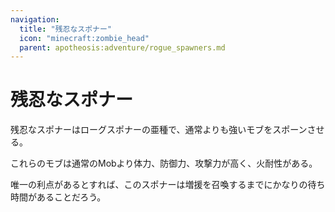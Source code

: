 ```yaml
---
navigation:
  title: "残忍なスポナー"
  icon: "minecraft:zombie_head"
  parent: apotheosis:adventure/rogue_spawners.md
---
```


# 残忍なスポナー

残忍なスポナーはローグスポナーの亜種で、通常よりも強いモブをスポーンさせる。

これらのモブは通常のMobより体力、防御力、攻撃力が高く、火耐性がある。

唯一の利点があるとすれば、このスポナーは増援を召喚するまでにかなりの待ち時間があることだろう。

